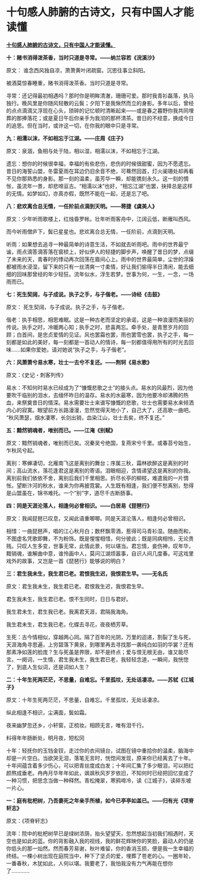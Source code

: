 # 十句感人肺腑的古诗文，只有中国人才能读懂

**[十句感人肺腑的古诗文，只有中国人才能读懂。](https://ta.md/1127/)**

**十：赌书消得泼茶香，当时只道是寻常。——纳兰容若《浣溪沙》**

原文： 谁念西风独自凉，萧萧黄叶闭疏窗。沉思往事立斜阳。

被酒莫惊春睡重，赌书消得泼茶香。当时只道是寻常。

寻常：还记得最初相遇吗？那时你是明眸清澈，珊珊可爱。那时我青衫磊落，执马独行。晚风里是你随风轻散的云鬓；夕阳下是我愀然而立的身影。多年以后，曾经的点点滴滴又浮现在心头，琐碎的记忆顿时清晰起来——或是春之暮野你我共同埋葬的那捧落花；或是夏日午后你亲手为我沏的那杯清茶。昔日的不经意，换成今日的追思。但在当时，或许这一切，在你我的眼中只是寻常。

**九：相濡以沫，不如相忘于江湖。——庄周《庄子》**

原文：泉涸，鱼相与处于陆，相以湿，相濡以沫，不如相忘于江湖。

遗忘：想你的时候很幸福，幸福的有些悲伤，悲伤的时候很甜蜜，因为不愿遗忘。昔日的海誓山盟，冬雷夏雨在耳边仍旧余音不绝，可蓦然回首，灯火阑珊处却再看不见你那熟悉的身影。那一刻的温柔，虽芳华一瞬，却能镌刻永久。这一刻的惆怅，虽流年一景，却悲啼亘古。“相濡以沫”也好，“相忘江湖”也罢，抉择总是这样的无情。如梦如幻，亦真亦假，既然不能在一起，还是忘了吧。

**八：悲欢离合总无情，一任阶前点滴到天明。——蒋捷《虞美人》**

原文：少年听雨歌楼上，红烛昏罗帐。壮年听雨客舟中，江阔云低，断雁叫西风。

而今听雨僧庐下，鬓已星星也。悲欢离合总无情，一任阶前，点滴到天明。

听雨：如果想去追寻一种最简单的诗意生活，不如就去听雨吧。雨中的世界最宁谧，雨点滴答滴答落在窗棂上，好似伊人的轻捷的脚步声，唤醒了昔日的梦，点缀了未来的天，青春时的悸动再次回荡在眉间心上。雨中的世界最简单，尘世的浮躁都被雨水浸湿，留下来的只有一丝清爽一寸柔情，好让我们偷得半日清闲，能去细细的回味那曾经的年少轻狂。流年似水，浮生若梦。世事为何，一生，一念，一场雨而已。

**七：死生契阔，与子成说。执子之手，与子偕老。——诗经《击鼓》**

原文： 死生契阔，与子成说。执子之手，与子偕老。

偕老：执手相思，相思难眠。这是一种古老而坚定的承诺，这是一种浪漫而美丽的传说。执手之时，冷暖两心知；执手之时，悲喜两忘。牵手处，是青葱岁月的回顾；白首间，是忠贞爱情的见证。风也罢霜也罢，雨也罢雪也罢，执子之手，每一刻都是如此的美好，每一刻都是一首动人的情诗，每一刻都值得用所有的时光去回味……如果你爱她，请对她说“执子之手，与子偕老”。

**六：风萧萧兮易水寒，壮士一去兮不复还。——荆轲《易水歌》**

原文：《史记・刺客列传》

易水：不知何时易水已经成为了“慷慨悲歌之士”的接头点。易水的风最烈，因为他要吹干临别的泪水，去缅怀昨日的温存。易水的水最寒，因为他要冷却沸腾的热血，来祭奠昔日的情深。易水需要壮士来谱写慷慨的悲歌，壮士也需要易水来倾洒内心的寂寞。眼望前方长路漫漫，忽然觉得天地小了，自己大了，还高歌一曲吧。 “秋风萧瑟，烟水凄寒，长剑出销，血染江山，壮士去矣，终不复还。”

**五：黯然销魂者，唯别而已。——江淹《别赋》**

原文：黯然销魂者，唯别而已矣。况秦吴兮绝国，复燕宋兮千里。或春苔兮始生，乍秋风兮起。

离别：寒蝉凄切，北雁南飞这是离别的舞台；序属三秋，霜林欲醉这是离别的时间；高山流水，落花逢君这是离别的寄语。泪眼相迎，含情递望这是离别的你我。离别前我们依依不舍，离别后我们千里相思。折尽长亭的柳枝，难遣我的一片惆怅。望断汴河的秋水，谁来为你再披霓裳。人生既有相逢，我们便不愁离别，愁得是山盟虽在，锦书难托。一个“别”字，道尽千古断肠事。

**四：同是天涯沦落人，相逢何必曾相识。——白居易《琵琶行》**

原文：我闻琵琶已叹息，又闻此语重唧唧。同是天涯沦落人，相逢何必曾相识。

相惜：一曲琵琶声，唱的江心秋月白；数杯飘零酒，惹得司马青衫湿。随曲而和，不图虚名凭歌即舞，不为粉饰。既是惺惺相惜，何分彼此；既是同病相怜，无论贵贱。只叹人生多变，世事无常，此情此景，何以堪当。君忘情，妾伤神，叹年华，黯销魂，谁解曲中意，谁怜画中人，莫问江湖烦嚣事，自识人间几度春。可这戏里戏外的故事，又岂是一首《琵琶行》能够说的明白？

**三：君生我未生，我生君已老。君恨我生迟，我恨君生早。——无名氏**

原文：君生我未生，我生君已老。君恨我生迟，我恨君生早。

君生我未生，我生君已老。恨不生同时，日日与君好。

我生君未生，君生我已老。我离君天涯，君隔我海角。

我生君未生，君生我已老。化蝶去寻花，夜夜栖芳草。

生死：古今情相似，穿越两心同。隔了百年的光阴，万里的迢递，割裂了生与死，天涯海角寻思遍，上穷碧落下黄泉，到哪里再去寻找那一袭纯白如羽的华裳？还有那素净如莲的脸庞？生与死虽是界限，却不是终点；爱与恨无根无由，谁又能尽言。一阕词，一生情，君生我未生，我生君已老，我轻轻念道，一瞬间，我恍惚了，到底人生似词，还是词如人生？

**二：十年生死两茫茫，不思量，自难忘。千里孤坟，无处话凄凉。——苏轼《江城子》**

原文：十年生死两茫茫，不思量，自难忘。千里孤坟，无处话凄凉。

纵此相逢不相识，尘满面，鬓如霜。

夜来幽梦忽还乡，小轩窗，正梳妆。相顾无言，唯有泪千行。

料得年年肠断处，明月夜，短松冈

十年：轻抚你的玉铛金钗，走过你的衣间镜台，试图在镜中重拾你的温柔，脑海中却是一片空白。当欲哭无泪，落笔无言时，恍惚间发现，原来你已经离去了十年。十年间蕴含着多少伤心，可以把青丝度成白发；十年间汇集了多少眼泪，可以把红颜熬成垂老。冉冉月华年年如此，飒飒秋风岁岁依旧，不知何时已经把回忆变成了一种习惯，把思念当做一种释然。青松掩翠，寒鸦啼冷，读《江城子》，读碎东坡一片心。

**一：庭有枇杷树，乃吾妻死之年亲手所植，如今已亭亭如盖已。——归有光《项脊轩志》**

原文：《项脊轩志》

流年：院中的枇杷树早已是绿树浓荫，抬头望望天，忽然想起当初我们相遇时，天空也是如此的蓝。你的背影融入我的视线，我的鲜花辉映你的笑脸，最动人的仍是你低头的那一灿然。然而春芳易谢，秋叶难留，你的香消玉损，便是我一生幸福的终结。一棵小树出现在庭院当中，种下了坚贞的爱，埋葬了苍老的心。一圈年轮，一番春秋，木犹如此，人何以堪。我要老了，我怕我没有力气再能在想你了............